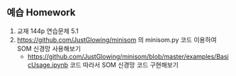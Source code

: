 ## 예습 Homework
   
   1. 교재 144p 연습문제 5.1
   2. https://github.com/JustGlowing/minisom 의 minisom.py 코드 이용하여 SOM 신경망 사용해보기
       * https://github.com/JustGlowing/minisom/blob/master/examples/BasicUsage.ipynb 코드 따라서 
         SOM 신경망 코드 구현해보기
      
   
